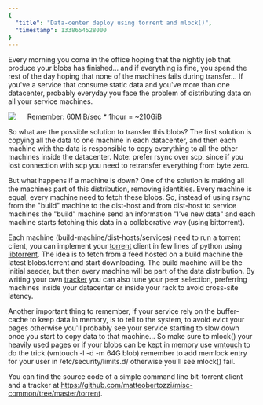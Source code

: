 ```yaml
---
{
  "title": "Data-center deploy using torrent and mlock()",
  "timestamp": 1338654528000
}
---
```


Every morning you come in the office hoping that the nightly job that produce your blobs has finished... and if everything is fine, you spend the rest of the day hoping that none of the machines fails during transfer...
If you've a service that consume static data and you've more than one datacenter, probably everyday you face the problem of distributing data on all your service machines.

<img align="left" style="padding-right: 20px" src="${blog.baseUrl}/assets/blog/posts/imgs/datacenter-deploy-torrent-mlock-machines.png" />
Remember: 60MiB/sec * 1hour = ~210GiB

So what are the possible solution to transfer this blobs?
The first solution is copying all the data to one machine in each datacenter, and then each machine with the data is responsible to copy everything to all the other machines inside the datacenter.
Note: prefer rsync over scp, since if you lost connection with scp you need to retransfer everything from byte zero.

But what happens if a machine is down?
One of the solution is making all the machines part of this distribution, removing identities. Every machine is equal, every machine need to fetch these blobs. So, instead of using rsync from the "build" machine to the dist-host and from dist-host to service machines the "build" machine send an information "I've new data" and each machine starts fetching this data in a collaborative way (using bittorrent).

Each machine (build-machine/dist-hosts/services) need to run a torrent client, you can implement your [torrent](https://github.com/matteobertozzi/misc-common/blob/master/torrent/torrent.py) client in few lines of python using [libtorrent](http://libtorrent.com/). The idea is to fetch from a feed hosted on a build machine the latest blobs.torrent and start downloading. The build machine will be the initial seeder, but then every machine will be part of the data distribution. By writing your own [tracker](https://github.com/matteobertozzi/misc-common/blob/master/torrent/tracker.py) you can also tune your peer selection, preferring machines inside your datacenter or inside your rack to avoid cross-site latency.

Another important thing to remember, if your service rely on the buffer-cache to keep data in memory, is to tell to the system, to avoid evict your pages otherwise you'll probably see your service starting to slow down once you start to copy data to that machine... So make sure to mlock() your heavily used pages or if your blobs can be kept in memory use [vmtouch](http://hoytech.com/vmtouch/) to do the trick (vmtouch -l -d -m 64G blob) remember to add memlock entry for your user in /etc/security/limits.d/ otherwise you'll see mlock() fail.

You can find the source code of a simple command line bit-torrent client and a tracker at https://github.com/matteobertozzi/misc-common/tree/master/torrent.

